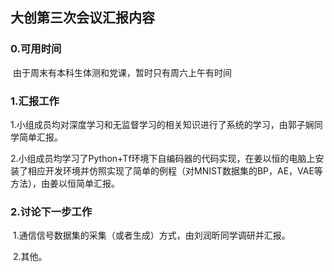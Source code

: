 ## 大创第三次会议汇报内容

### 0.可用时间

​	由于周末有本科生体测和党课，暂时只有周六上午有时间

### 1.汇报工作

​	1.小组成员均对深度学习和无监督学习的相关知识进行了系统的学习，由郭子娴同学简单汇报。

​	2.小组成员均学习了Python+Tf环境下自编码器的代码实现，在姜以恒的电脑上安装了相应开发环境并仿照实现了简单的例程（对MNIST数据集的BP，AE，VAE等方法），由姜以恒简单汇报。

### 2.讨论下一步工作

​	1.通信信号数据集的采集（或者生成）方式，由刘润昕同学调研并汇报。

​	2.其他。